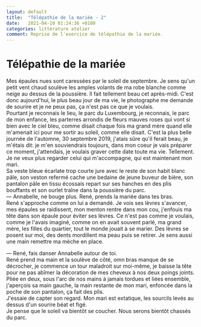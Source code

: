 ```yaml
---
layout: default
title:  "Télépathie de la mariée - 2"
date:   2021-04-10 01:24:36 +0100
categories: littérature atelier
comment: Reprise de l'exercice de télépathie de la mariée.
---
```

# Télépathie de la mariée

Mes épaules nues sont caressées par le soleil de septembre. Je sens qu'un petit vent chaud soulève les amples volants de ma robe blanche comme neige au dessus de la poussière. Il fait tellement beau cet après-midi. C'est donc aujourd'hui, le plus beau jour de ma vie, le photographe me demande de sourire et je ne peux pas, ça n'est pas ce que je voulais.  
Pourtant je reconnais le lieu, le parc du Luxembourg, je reconnais, le parc de mon enfance, les parterres arrondis de fleurs mauves roses qui vont si bien avec le ciel bleu, comme disait chaque fois ma grand mère quand elle m'amenait ici pour me sortir au soleil, comme elle disait. C'est la plus belle journée de l'automne, 30 septembre 2019, j'atais sûre qu'il ferait beau, je m'étais dit: je m'en souviendrais toujours, dans mon coeur je vais préparer ce moment, j'attendais, je voulais graver cette date toute ma vie. Tellement.  
Je ne veux plus regarder celui qui m'accompagne, qui est maintenant mon mari.  
Sa veste bleue écarlate trop courte jure avec le reste de son habit blanc pâle, son veston refermé cache une bedaine de jeune buveur de bière, son pantalon pâle en tissu écossais repart sur ses hanches en des plis bouffants et son ourlet traîne dans la poussière du parc.  
— Annabelle, ne bouge plus. René, prends la mariée dans tes bras.  
René s'approche comme on lui a demandé. Je vois ses lèvres s'avancer, mes épaules se raidissent, mon menton rentre dans mon cou, j'enfouis ma tête dans son épaule pour éviter ses lèvres. Ce n'est pas comme je voulais, comme je l'avais imaginé, comme on en avait souvent parlé, ma grand mère, les filles du quartier, tout le monde jouait à se marier. Des lèvres se posent sur moi, des dents mordillent ma peau puis se retirer. Je sens aussi une main remettre ma mèche en place.  

— René, fais danser Annabelle autour de toi.  
René prend ma main et la soulève de côté, omn bras manque de se décrocher, je commence un tour maladroit sur moi-même, je baisse la tête pour ne pas abîmer la décoration de mes cheveux à nos deux poings joints.  
Pliée en deux, sous l'arc de nos mains à jamais tordues et liées ensemble, j'aperçois sa main gauche, la main restante de mon mari, enfoncée dans la poche de son pantalon, ça fait des plis.  
J'essaie de capter son regard. Mon mari est extatique, les sourcils levés au dessus d'un sourire béat et figé.  
Je pense que le soleil va bientôt se coucher. Nous serons bientôt chassés du parc.


